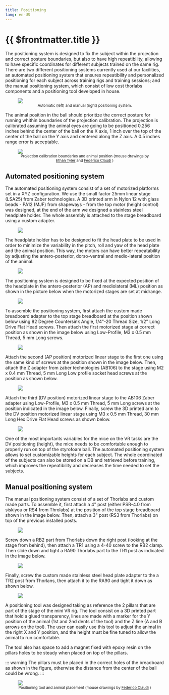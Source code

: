 ```yaml
---
title: Positioning
lang: en-US
---
```


# {{ $frontmatter.title }}

The positioning system is designed to fix the subject within the projection and correct posture boundaries, but also to have high repeatibility, allowing to have specific coordinates for different subjects trained on the same rig. There are two different positioning systems currently used at our facilities, an automated positioning system that ensures repeatibility and personalized positioning for each subject across training rigs and training sessions; and the manual positioning system, which consist of low cost thorlabs components and a positioning tool developed in house.

<figure>
  <img src='./assets/images/positioning/positioning-1.png'>
  <center><figcaption><small>Automatic (left) and manual (right) positioning system.</small></figcaption></center>
</figure>

The animal position in the ball should prioritize the correct posture for running whithin boundaries of the projection calibration. The projection is calibrated assuming the animal eyes are going to be positioned 0.256 inches behind the center of the ball on the X axis, 1 inch over the top of the center of the ball on the Y axis and centered along the Z axis. A 0.5 inches range error is acceptable.

<figure>
  <img src='./assets/images/positioning/animal-position.png'>
  <center><figcaption><small>Projection calibration boundaries and animal position (mouse drawings by <a href="https://doi.org/10.5281/zenodo.3926057">Ethan Tyler</a> and <a href="https://zenodo.org/record/3925997#.YOcrtUwpDRY">Federico Claudi</a> )</small></figcaption></center>
</figure>

## Automated positioning system

The automated positioning system consist of a set of motorized platforms set in a XYZ configuration. We use the small factor 25mm linear stage (LSA25) from Zaber technologies. A 3D printed arm in Nylon 12 with glass beads - PA12 (MJF) from shapeways - from the top motor (height control) was designed, at the end of the arm we designed a stainless steel headplate holder. The whole assembly is attached to the stage breadboard using a custom adapter.

<figure>
  <img src='./assets/images/positioning/positioning-2.png'>
</figure>

The headplate holder has to be designed to fit the head plate to be used in order to minimize the variability in the pitch, roll and yaw of the head plate and the animal position. This way, the motors can have better repeatability by adjusting the antero-posterior, dorso-ventral and medio-lateral position of the animal.

<figure>
  <img src='./assets/images/positioning/positioning-3.png'>
</figure>

The positioning system is designed to be fixed at the expected position of the headplate in the antero-posterior (AP) and mediolateral (ML) position as shown in the picture below when the motorized stages are set at midrange.

<figure>
  <img src='./assets/images/positioning/positioning-4.png'>
</figure>

To assemble the positioning system, first attach the custom made breadboard adapter to the top stage breadboard at the position shown below using 82 Degree Countersink Angle, 1/4"-20 Thread Size, 1/2" Long Drive Flat Head screws. Then attach the first motorized stage at correct position as shown in the image below using Low-Profile, M3 x 0.5 mm Thread, 5 mm Long screws.

<figure>
  <img src='./assets/images/positioning/positioning-5.png'>
</figure>

Attach the second (AP position) motorized linear stage to the first one using the same kind of screws at the position shown in the image below. Then, attach the Z adapter from zaber technologies (AB106) to the stage using M2 x 0.4 mm Thread, 5 mm Long Low profile socket head screws at the position as shown below.

<figure>
  <img src='./assets/images/positioning/positioning-6.png'>
</figure>

Attach the third (DV position) motorized linear stage to the AB106 Zaber adapter using Low-Profile, M3 x 0.5 mm Thread, 5 mm Long screws at the position indicated in the image below. Finally, screw the 3D printed arm to the DV position motorized linear stage using M3 x 0.5 mm Thread, 30 mm Long Hex Drive Flat Head screws as shown below.

<figure>
  <img src='./assets/images/positioning/positioning-7.png'>
</figure>

One of the most importants variables for the mice on the VR tasks are the DV positioning (height), the mice needs to be comfortable enough to properly run on top of the styrofoam ball. The automated positioning system allows to set customizable heights for each subject. The whole coordinated of the subjects can also be stored on a DB and retrieved before training, which improves the repeatibility and decreases the time needed to set the subjects.

## Manual positioning system

The manual positioning system consist of a set of Thorlabs and custom made parts. To assemble it, first attach a 4" post (either PSR-4.0 from siskiyou or RS4 from Throlabs) at the position of the top stage breadboard shown in the image below. Then, attach a 3" post (RS3 from Thorlabs) on top of the previous installed posts.

<figure>
  <img src='./assets/images/positioning/positioning-8.png'>
</figure>

Screw down a RB2 part from Thorlabs down the right post (looking at the stage from behind), then attach a TR1 using a 4-40 screw to the RB2 clamp. Then slide down and tight a RA90 Thorlabs part to the TR1 post as indicated in the image below.

<figure>
  <img src='./assets/images/positioning/positioning-9.png'>
</figure>

Finally, screw the custom made stainless steel head plate adapter to the a TR2 post from Thorlans, then attach it to the RA90 and tight it down as shown below.

<figure>
  <img src='./assets/images/positioning/positioning-10.png'>
</figure>

A positioning tool was designed taking as reference the 2 pillars that are part of the stage of the mini VR rig. The tool consist on a 3D printed part that hold a glued transparency, lines are made with a marker for the Y position of the animal (1st and 2nd dents of the tool) and the Z line (A and B arrows on the tool). The user can easily use this tool to adjust the animal in the right X and Y position, and the height must be fine tuned to allow the animal to run comfortable.

The tool also has space to add a magnet fixed with epoxy resin on the pillars holes to be steady when placed on top of the pillars.

::: warning
The pillars must be placed in the correct holes of the breadboard as shown in the figure, otherwise the distance from the center of the ball could be wrong.
:::

<figure>
  <img src='./assets/images/positioning/positioning-tool.png'>
  <center><figcaption><small>Positioning tool and animal placement (mouse drawings by <a href="https://zenodo.org/record/3925997#.YOcrtUwpDRY">Federico Claudi</a> )</small></figcaption></center>
</figure>